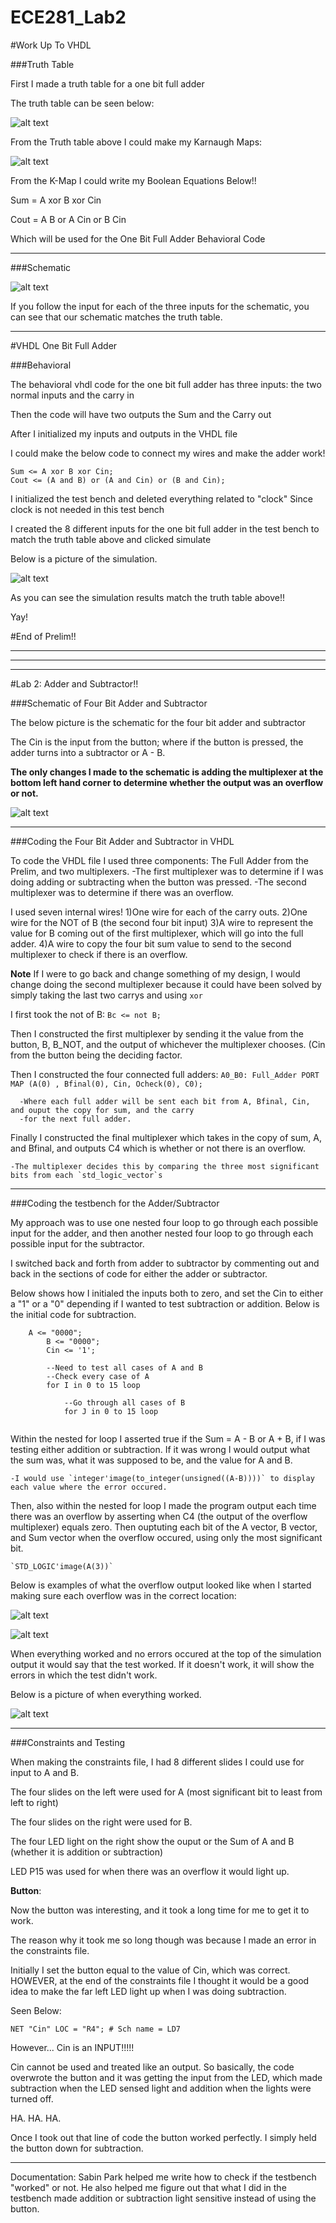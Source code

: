 ECE281_Lab2
===========

#Work Up To VHDL


###Truth Table

First I made a truth table for a one bit full adder


The truth table can be seen below:

![alt text](https://raw2.github.com/JarrodWooden/ECE281_Lab2/master/TruthTableFullAdder.gif "Truth Table for full adder")


From the Truth table above I could make my Karnaugh Maps:

![alt text](https://raw2.github.com/JarrodWooden/ECE281_Lab2/master/KMapforFullAdder.gif "K-Map for One Bit full Adder")


From the K-Map I could write my Boolean Equations Below!!

Sum = A xor B xor Cin

Cout = A B or A Cin or B Cin


Which will be used for the One Bit Full Adder Behavioral Code

*****

###Schematic

![alt text](https://raw2.github.com/JarrodWooden/ECE281_Lab2/master/SchematicFullAdder.gif "Schematic for One Bit Full Adder")

If you follow the input for each of the three inputs for the schematic, you can see that
our schematic matches the truth table.



****


#VHDL One Bit Full Adder

###Behavioral

The behavioral vhdl code for the one bit full adder has three inputs: the two normal inputs and
the carry in


Then the code will have two outputs the Sum and the Carry out


After I initialized my inputs and outputs in the VHDL file

I could make the below code to connect my wires and make the adder work!

```
Sum <= A xor B xor Cin;
Cout <= (A and B) or (A and Cin) or (B and Cin);
```

I initialized the test bench and deleted everything related to "clock" 
Since clock is not needed in this test bench


I created the 8 different inputs for the one bit full adder in the test bench
to match the truth table above and clicked simulate

Below is a picture of the simulation.

![alt text](https://raw2.github.com/JarrodWooden/ECE281_Lab2/master/OneBitFullSim.PNG "Simulation of One Bit full adder")


As you can see the simulation results match the truth table above!!

Yay!

#End of Prelim!!

***********
***********
***********

#Lab 2: Adder and Subtractor!!

###Schematic of Four Bit Adder and Subtractor

The below picture is the schematic for the four bit adder and subtractor

The Cin is the input from the button; where if the button is pressed, the adder turns into a subtractor
or A - B.

**The only changes I made to the schematic is adding the multiplexer at the bottom left hand corner
to determine whether the output was an overflow or not.**

![alt text](https://raw2.github.com/JarrodWooden/ECE281_Lab2/master/SchematicOfAdderSub.jpg "Schematic for Four Bit Adder and Subtractor")


************


###Coding the Four Bit Adder and Subtractor in VHDL

To code the VHDL file I used three components: The Full Adder from the Prelim, and two multiplexers.
    -The first multiplexer was to determine if I was doing adding or subtracting when the button was pressed.
    -The second multiplexer was to determine if there was an overflow.

I used seven internal wires!
    1)One wire for each of the carry outs.
    2)One wire for the NOT of B (the second four bit input)
    3)A wire to represent the value for B coming out of the first multiplexer, which will go into the full adder.
    4)A wire to copy the four bit sum value to send to the second multiplexer to check if there is an overflow.
    
**Note** If I were to go back and change something of my design, I would change doing the second multiplexer 
        because it could have been solved by simply taking the last two carrys and using `xor`
        
I first took the not of B:
      ```
      Bc <= not B;
      ```
      
Then I constructed the first multiplexer by sending it the value from the button, B, B_NOT, and the output
of whichever the multiplexer chooses. (Cin from the button being the deciding factor.

Then I constructed the four connected full adders:
      ```
      A0_B0: Full_Adder PORT MAP (A(0) , Bfinal(0), Cin, Ocheck(0), C0);
      ```
      
      -Where each full adder will be sent each bit from A, Bfinal, Cin, and ouput the copy for sum, and the carry
      -for the next full adder.
      
Finally I constructed the final multiplexer which takes in the copy of sum, A, and Bfinal, and outputs C4 which
is whether or not there is an overflow.

    -The multiplexer decides this by comparing the three most significant bits from each `std_logic_vector`s
    
************

###Coding the testbench for the Adder/Subtractor

My approach was to use one nested four loop to go through each possible input for the adder, and then another
nested four loop to go through each possible input for the subtractor.

I switched back and forth from adder to subtractor by commenting out and back in the sections of code for
either the adder or subtractor.

Below shows how I initialed the inputs both to zero, and set the Cin to either a "1" or a "0" depending if 
I wanted to test subtraction or addition. Below is the initial code for subtraction.

```
    A <= "0000";
		B <= "0000";
		Cin <= '1';
		
		--Need to test all cases of A and B
		--Check every case of A
		for I in 0 to 15 loop
		
			--Go through all cases of B
			for J in 0 to 15 loop
			
```
      
Within the nested for loop I asserted true if the Sum = A - B or A + B, if I was testing either addition or
subtraction. If it was wrong I would output what the sum was, what it was supposed to be, and the value for A and B.
    
    -I would use `integer'image(to_integer(unsigned((A-B))))` to display each value where the error occured.
    
Then, also within the nested for loop I made the program output each time there was an overflow by asserting when
C4 (the output of the overflow multiplexer) equals zero. Then ouptuting each bit of the A vector, B vector,
and Sum vector when the overflow occured, using only the most significant bit.

    `STD_LOGIC'image(A(3))`
    
Below is examples of what the overflow output looked like when I started making sure each overflow was in the 
correct location:

![alt text](https://raw2.github.com/JarrodWooden/ECE281_Lab2/master/OverflowSubstraction.PNG "Overflow Subtraction Output Testbench")

![alt text](https://raw2.github.com/JarrodWooden/ECE281_Lab2/master/AdditionOverflowAdd.PNG "Overflow Addition Output Testbench")


When everything worked and no errors occured at the top of the simulation output it would say that the test
worked. If it doesn't work, it will show the errors in which the test didn't work. 

Below is a picture of when everything worked.

![alt text](https://raw2.github.com/JarrodWooden/ECE281_Lab2/master/EverythingWorkedNote.PNG "Everything Worked")


**************


###Constraints and Testing

When making the constraints file, I had 8 different slides I could use for input to A and B.

The four slides on the left were used for A (most significant bit to least from left to right)

The four slides on the right were used for B.

The four LED light on the right show the ouput or the Sum of A and B (whether it is addition or subtraction)

LED P15 was used for when there was an overflow it would light up.

**Button**:

Now the button was interesting, and it took a long time for me to get it to work.

The reason why it took me so long though was because I made an error in the constraints file.

Initially I set the button equal to the value of Cin, which was correct. HOWEVER, at the end of the constraints file
I thought it would be a good idea to make the far left LED light up when I was doing subtraction.

Seen Below:

`NET "Cin" LOC = "R4"; # Sch name = LD7`

However... Cin is an INPUT!!!!!

Cin cannot be used and treated like an output. So basically, the code overwrote the button and it was getting
the input from the LED, which made subtraction when the LED sensed light and addition when the lights were turned off.

HA. HA. HA.

Once I took out that line of code the button worked perfectly. I simply held the button down for subtraction.

*****************


Documentation: Sabin Park helped me write how to check if the testbench "worked" or not. He also helped me figure out
that what I did in the testbench made addition or subtraction light sensitive instead of using the button.



